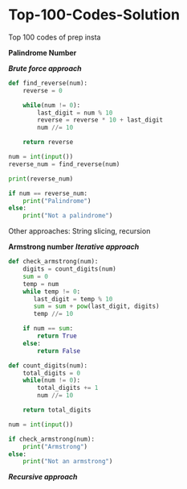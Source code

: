 # Top-100-Codes-Solution
Top 100 codes of prep insta

**Palindrome Number**

_**Brute force approach**_
```py
def find_reverse(num):
    reverse = 0

    while(num != 0):
        last_digit = num % 10
        reverse = reverse * 10 + last_digit
        num //= 10

    return reverse

num = int(input())
reverse_num = find_reverse(num)

print(reverse_num)

if num == reverse_num:
    print("Palindrome")
else:
    print("Not a palindrome")
```

Other approaches: String slicing, recursion

**Armstrong number**
**_Iterative approach_**
```py
def check_armstrong(num):
    digits = count_digits(num)
    sum = 0
    temp = num
    while temp != 0:
       last_digit = temp % 10
       sum = sum + pow(last_digit, digits)
       temp //= 10

    if num == sum:
        return True
    else:
        return False

def count_digits(num):
    total_digits = 0
    while(num != 0):
        total_digits += 1
        num //= 10

    return total_digits

num = int(input())

if check_armstrong(num):
    print("Armstrong")
else:
    print("Not an armstrong")
```

**_Recursive approach_**